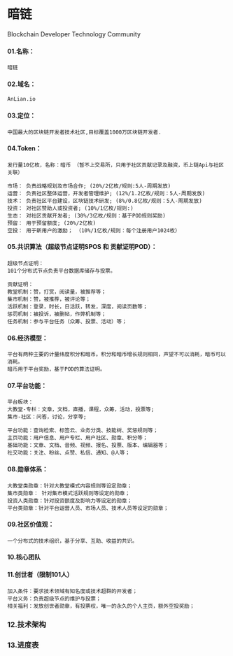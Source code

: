 # 暗链
Blockchain Developer Technology Community

#### 01.名称：

    暗链
        
#### 02.域名： 

    AnLian.io

#### 03.定位： 

    中国最大的区块链开发者技术社区,目标覆盖1000万区块链开发者.

#### 04.Token：

    发行量10亿枚，名称：暗币 （暂不上交易所，只用于社区贡献记录及融资，币上链Api与社区关联）

    市场： 负责战略规划及市场合作; (20%/2亿枚/规则:5人-周期发放)
    运营： 负责社区整体运营，开发者管理维护; (12%/1.2亿枚/规则：5人-周期发放)
    技术： 负责社区平台建设，区块链技术研发; (8%/0.8亿枚/规则：5人-周期发放)
    投资： 对社区赞助人或投资者; (10%/1亿枚/规则:)
    生态： 对社区贡献开发者; (30%/3亿枚/规则：基于POD规则奖励) 
    预留： 用于预留额度; (20%/2亿枚)
    空投： 用于新用户的激励； （10%/1亿枚/规则：每个注册用户1024枚）

#### 05.共识算法（超级节点证明SPOS 和 贡献证明POD）：

    超级节点证明：
    101个分布式节点负责平台数据库储存与投票。
    
    贡献证明：
    教堂机制：赞，打赏，阅读量，被推荐等； 
    集市机制：赞，被推荐，被评论等；
    活跃机制：登录，时长，日活跃，转发，深度，阅读页数等； 
    惩罚机制：被投诉，被删帖，作弊机制等； 
    任务机制：参与平台任务（众筹、投票、活动）等； 

#### 06.经济模型：
    
    平台有两种主要的计量纬度积分和暗币。积分和暗币增长规则相同，声望不可以消耗，暗币可以消耗。
    暗币用于平台奖励，基于POD的算法证明。

#### 07.平台功能：

    平台板块：
    大教堂-专栏：文章，文档，直播，课程，众筹，活动，投票等;
    集市-社区：问答，讨论，分享等;
    
    平台功能：查询检索、标签云、业务分类、技能树、奖惩规则等；
    主页功能：用户信息、用户专栏、用户社区、勋章、积分等；
    基础功能：文章、文档、音频、视频、报名、投票、版本、编辑器等；
    社交功能：关注、粉丝、点赞、私信、通知、@人等；

#### 08.勋章体系：
    
    大教堂类勋章：针对大教堂模式内容规则等设定勋章；
    集市类勋章： 针对集市模式活跃规则等设定的勋章；
    投资人类勋章：针对投资额度及影响力等设定的勋章；
    平台类勋章：针对平台运营人员、市场人员、技术人员等设定的勋章；
    
#### 09.社区价值观：

    一个分布式的技术组织，基于分享、互助、收益的共识。

#### 10.核心团队

#### 11.创世者（限制101人）

    加入条件：要求技术领域有知名度或技术超群的开发者；
    平台义务：负责超级节点的维护与投票；
    相关福利：发放创世者勋章，有投票权，唯一的永久的个人主页，额外空投奖励；
    
### 12.技术架构

### 13.进度表


